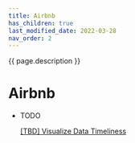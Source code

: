 ```yaml
---
title: Airbnb
has_children: true
last_modified_date: 2022-03-28
nav_order: 2
---
```

{{ page.description }}

# Airbnb

- TODO

  [[TBD] Visualize Data Timeliness](https://medium.com/airbnb-engineering/visualizing-data-timeliness-at-airbnb-ee638fdf4710)
